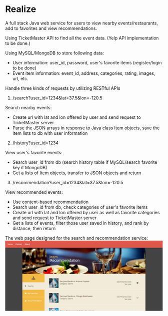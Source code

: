 # Realize

A full stack Java web service for users to view nearby events/restaurants, add to favorites and view recommendations.

Using TicketMaster API to find all the event data. (Yelp API implementation to be done.)

Using MySQL/MongoDB to store following data:
* User information: user_id, password, user's favorite items (register/login to be done)
* Event item information: event_id, address, categories, rating, images, url, etc.

Handle three kinds of requests by utilizing RESTful APIs

1. /search?user_id=1234&lat=37.5&lon=-120.5

Search nearby events:
* Create url with lat and lon offered by user and send request to TicketMaster server
* Parse the JSON arrays in response to Java class Item objects, save the item lists to db with user information

2. /history?user_id=1234

View user's favorite events:
* Search user_id from db (search history table if MySQL/search favorite key if MongoDB)
* Get a lists of Item objects, transfer to JSON objects and return

3. /recommendation?user_id=1234&lat=37.5&lon=-120.5

View recommended events:
* Use content-based recommendation 
* Search user_id from db, check categories of user's favorite items
* Create url with lat and lon offered by user as well as favorite categories and send request to TicketMaster server
* Get a lists of events, filter those user saved in history, and rank by distance, then return

The web page designed for the search and recommendation service:
![alt text](https://github.com/milkteathecat/Realize/blob/master/capture.jpg)
